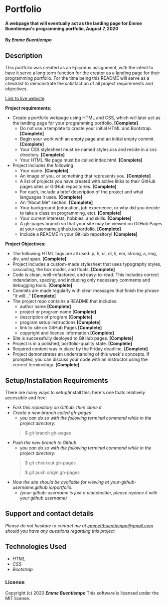 # __Portfolio__

#### __A webpage that will eventually act as the landing page for Emme Buentiempo's programming portfolio, August 7, 2020__

#### By _**Emme Buentiempo**_

## Description

This portfolio was created as an Epicodus assignment, with the intent to have it serve a long term function for the creator as a landing page for their programming portfolio. For the time being this README will serve as a checklist to demonstrate the satisfaction of all project requirements and objectives. 

[Link to live website](http://3emme.github.io/portfolio/)

__Project requirements:__

* Create a portfolio webpage using HTML and CSS, which will later act as the landing page for your programming portfolio. **[Complete]**
  * Do not use a template to create your initial HTML and Bootstrap. **[Complete]**
  * Begin your work with an empty page and an initial empty commit. **[Complete]**
  * Your CSS stylesheet must be named styles.css and reside in a css directory. **[Complete]**
  * Your HTML file page must be called index.html. **[Complete]**
* Project includes the following:
  * Your name. **[Complete]**
  * An image of you, or something that represents you. **[Complete]**
  * A list of projects you have created with active links to their GitHub pages sites or GitHub repositories. **[Complete]**
  * For each, include a brief description of the project and what languages it uses. **[Complete]**
  * An “About Me” section. **[Complete]**
  * Your background (education, job experience, or why did you decide to take a class on programming, etc). **[Complete]**
  * Your current interests, hobbies, and skills. **[Complete]**
  * A gh-pages branch so that your site may be viewed on GitHub Pages at your-username.github.io/portfolio. **[Complete]**
  * Include a README in your GitHub repository! **[Complete]**

__Project Objectives:__

  * The following HTML tags are all used: p, h, ul, ol, li, em, strong, a, img, div, and span. **[Complete]**
  * Project includes a custom-made stylesheet that uses typography styles, cascading, the box model, and floats. **[Complete]**
  * Code is clean, well-refactored, and easy-to-read. This includes correct indendation, spacing, and including only necessary comments and debugging tools. **[Complete]**
  * Commits are made regularly with clear messages that finish the phrase "It will…" **[Complete]**
  * The project repo contains a README that includes:
    * author name **[Complete]**
    * project or program name **[Complete]**
    * description of program **[Complete]**
    * program setup instructions **[Complete]**
    * link to site on GitHub Pages **[Complete]**
    * copyright and license information **[Complete]**
  * Site is successfully deployed to GitHub pages. **[Complete]**
  * Project is in a polished, portfolio-quality state. **[Complete]**
  * Required content was in place by the Friday deadline. **[Complete]**
  * Project demonstrates an understanding of this week's concepts. If prompted, you can discuss your code with an instructor using the correct terminology. **[Complete]**

## Setup/Installation Requirements

There are many ways to setup/install this; here's one thats relatively accessible and free:
* _Fork this repository on Github, then clone it_
* _Create a new branch called gh-pages_
  * _you can do so with the following terminal command while in the project directory:_
  >$ git branch gh-pages
* _Push the new branch to Github_
  * _you can do so with the following terminal command while in the project directory:_
  >$ git checkout gh-pages
  >
  >$ git push origin gh-pages
* _Now the site should be available for viewing at your-github-username.github.io/portfolio._
  * _(your-github-username is just a placeholder, please replace it with your github username)_

## Support and contact details

_Please do not hesitate to contact me at emmettbuentiempo@gmail.com should you have any questions regarding this project_

## Technologies Used

* _HTML_
* _CSS_
* _Bootstrap_

### License

Copyright (c) 2020 **_Emme Buentiempo_**
This software is licensed under the MIT license.